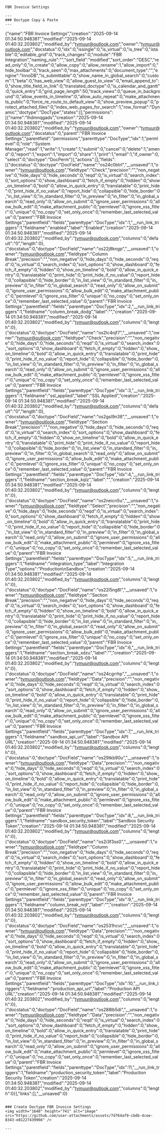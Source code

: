 ```
FBR Invoice Settings

---
### Doctype Copy & Paste
---
```
{"name":"FBR Invoice Settings","creation":"2025-09-14 01:34:50.948381","modified":"2025-09-14 01:40:32.203802","modified_by":"tymuur@outlook.com","owner":"tymuur@outlook.com","docstatus":0,"idx":0,"issingle":0,"is_virtual":0,"is_tree":0,"istable":0,"editable_grid":0,"track_changes":0,"module":"FBR Integration","naming_rule":"","sort_field":"modified","sort_order":"DESC","read_only":0,"in_create":0,"allow_copy":0,"allow_rename":1,"allow_import":0,"hide_toolbar":0,"track_seen":0,"max_attachments":0,"document_type":"","engine":"InnoDB","is_submittable":0,"show_name_in_global_search":0,"custom":1,"beta":0,"has_web_view":0,"allow_guest_to_view":0,"email_append_to":0,"show_title_field_in_link":0,"translated_doctype":0,"is_calendar_and_gantt":0,"quick_entry":0,"grid_page_length":50,"track_views":0,"queue_in_background":0,"allow_events_in_timeline":0,"allow_auto_repeat":0,"make_attachments_public":0,"force_re_route_to_default_view":0,"show_preview_popup":0,"protect_attached_files":0,"index_web_pages_for_search":1,"row_format":"Dynamic","doctype":"DocType","states":[],"permissions":[{"name":"lhdmnqgads","creation":"2025-09-14 01:34:50.948381","modified":"2025-09-14 01:40:32.203802","modified_by":"tymuur@outlook.com","owner":"tymuur@outlook.com","docstatus":0,"parent":"FBR Invoice Settings","parentfield":"permissions","parenttype":"DocType","idx":1,"permlevel":0,"role":"System Manager","read":1,"write":1,"create":1,"submit":0,"cancel":0,"delete":1,"amend":0,"report":1,"export":1,"import":0,"share":1,"print":1,"email":1,"if_owner":0,"select":0,"doctype":"DocPerm"}],"actions":[],"fields":[{"docstatus":0,"doctype":"DocField","name":"os24c0btrl","__unsaved":1,"owner":"tymuur@outlook.com","fieldtype":"Check","precision":"","non_negative":0,"hide_days":0,"hide_seconds":0,"reqd":0,"is_virtual":0,"search_index":0,"sort_options":0,"show_dashboard":0,"fetch_if_empty":0,"hidden":0,"show_on_timeline":0,"bold":0,"allow_in_quick_entry":0,"translatable":0,"print_hide":0,"print_hide_if_no_value":0,"report_hide":0,"collapsible":0,"hide_border":0,"in_list_view":0,"in_standard_filter":0,"in_preview":0,"in_filter":0,"in_global_search":0,"read_only":0,"allow_on_submit":0,"ignore_user_permissions":0,"allow_bulk_edit":0,"make_attachment_public":0,"permlevel":0,"ignore_xss_filter":0,"unique":0,"no_copy":0,"set_only_once":0,"remember_last_selected_value":0,"parent":"FBR Invoice Settings","parentfield":"fields","parenttype":"DocType","idx":1,"__run_link_triggers":1,"fieldname":"enabled","label":"Enabled","creation":"2025-09-14 01:34:50.948381","modified":"2025-09-14 01:40:32.203802","modified_by":"tymuur@outlook.com","columns":0,"default":"0","length":0},{"docstatus":0,"doctype":"DocField","name":"os22j8kngp","__unsaved":1,"owner":"tymuur@outlook.com","fieldtype":"Column Break","precision":"","non_negative":0,"hide_days":0,"hide_seconds":0,"reqd":0,"is_virtual":0,"search_index":0,"sort_options":0,"show_dashboard":0,"fetch_if_empty":0,"hidden":0,"show_on_timeline":0,"bold":0,"allow_in_quick_entry":0,"translatable":0,"print_hide":0,"print_hide_if_no_value":0,"report_hide":0,"collapsible":0,"hide_border":0,"in_list_view":0,"in_standard_filter":0,"in_preview":0,"in_filter":0,"in_global_search":0,"read_only":0,"allow_on_submit":0,"ignore_user_permissions":0,"allow_bulk_edit":0,"make_attachment_public":0,"permlevel":0,"ignore_xss_filter":0,"unique":0,"no_copy":0,"set_only_once":0,"remember_last_selected_value":0,"parent":"FBR Invoice Settings","parentfield":"fields","parenttype":"DocType","idx":2,"__run_link_triggers":1,"fieldname":"column_break_dodg","label":"","creation":"2025-09-14 01:34:50.948381","modified":"2025-09-14 01:40:32.203802","modified_by":"tymuur@outlook.com","columns":0,"length":0},{"docstatus":0,"doctype":"DocField","name":"os2lc4njf7","__unsaved":1,"owner":"tymuur@outlook.com","fieldtype":"Check","precision":"","non_negative":0,"hide_days":0,"hide_seconds":0,"reqd":0,"is_virtual":0,"search_index":0,"sort_options":0,"show_dashboard":0,"fetch_if_empty":0,"hidden":0,"show_on_timeline":0,"bold":0,"allow_in_quick_entry":0,"translatable":0,"print_hide":0,"print_hide_if_no_value":0,"report_hide":0,"collapsible":0,"hide_border":0,"in_list_view":0,"in_standard_filter":0,"in_preview":0,"in_filter":0,"in_global_search":0,"read_only":0,"allow_on_submit":0,"ignore_user_permissions":0,"allow_bulk_edit":0,"make_attachment_public":0,"permlevel":0,"ignore_xss_filter":0,"unique":0,"no_copy":0,"set_only_once":0,"remember_last_selected_value":0,"parent":"FBR Invoice Settings","parentfield":"fields","parenttype":"DocType","idx":3,"__run_link_triggers":1,"fieldname":"ssl_applied","label":"SSL Applied","creation":"2025-09-14 01:34:50.948381","modified":"2025-09-14 01:40:32.203802","modified_by":"tymuur@outlook.com","columns":0,"default":"0","length":0},{"docstatus":0,"doctype":"DocField","name":"os2gsl9n38","__unsaved":1,"owner":"tymuur@outlook.com","fieldtype":"Section Break","precision":"","non_negative":0,"hide_days":0,"hide_seconds":0,"reqd":0,"is_virtual":0,"search_index":0,"sort_options":0,"show_dashboard":0,"fetch_if_empty":0,"hidden":0,"show_on_timeline":0,"bold":0,"allow_in_quick_entry":0,"translatable":0,"print_hide":0,"print_hide_if_no_value":0,"report_hide":0,"collapsible":0,"hide_border":0,"in_list_view":0,"in_standard_filter":0,"in_preview":0,"in_filter":0,"in_global_search":0,"read_only":0,"allow_on_submit":0,"ignore_user_permissions":0,"allow_bulk_edit":0,"make_attachment_public":0,"permlevel":0,"ignore_xss_filter":0,"unique":0,"no_copy":0,"set_only_once":0,"remember_last_selected_value":0,"parent":"FBR Invoice Settings","parentfield":"fields","parenttype":"DocType","idx":4,"__run_link_triggers":1,"fieldname":"section_break_kqlz","label":"","creation":"2025-09-14 01:34:50.948381","modified":"2025-09-14 01:40:32.203802","modified_by":"tymuur@outlook.com","columns":0,"length":0},{"docstatus":0,"doctype":"DocField","name":"os2neicn5u","__unsaved":1,"owner":"tymuur@outlook.com","fieldtype":"Select","precision":"","non_negative":0,"hide_days":0,"hide_seconds":0,"reqd":0,"is_virtual":0,"search_index":0,"sort_options":0,"show_dashboard":0,"fetch_if_empty":0,"hidden":0,"show_on_timeline":0,"bold":0,"allow_in_quick_entry":0,"translatable":0,"print_hide":0,"print_hide_if_no_value":0,"report_hide":0,"collapsible":0,"hide_border":0,"in_list_view":0,"in_standard_filter":0,"in_preview":0,"in_filter":0,"in_global_search":0,"read_only":0,"allow_on_submit":0,"ignore_user_permissions":0,"allow_bulk_edit":0,"make_attachment_public":0,"permlevel":0,"ignore_xss_filter":0,"unique":0,"no_copy":0,"set_only_once":0,"remember_last_selected_value":0,"parent":"FBR Invoice Settings","parentfield":"fields","parenttype":"DocType","idx":5,"__run_link_triggers":1,"fieldname":"integration_type","label":"Integration Type","options":"Production\nSandbox","creation":"2025-09-14 01:34:50.948381","modified":"2025-09-14 01:40:32.203802","modified_by":"tymuur@outlook.com","columns":0,"length":0},{"docstatus":0,"doctype":"DocField","name":"os22l5ng8l","__unsaved":1,"owner":"tymuur@outlook.com","fieldtype":"Section Break","precision":"","non_negative":0,"hide_days":0,"hide_seconds":0,"reqd":0,"is_virtual":0,"search_index":0,"sort_options":0,"show_dashboard":0,"fetch_if_empty":0,"hidden":0,"show_on_timeline":0,"bold":0,"allow_in_quick_entry":0,"translatable":0,"print_hide":0,"print_hide_if_no_value":0,"report_hide":0,"collapsible":0,"hide_border":0,"in_list_view":0,"in_standard_filter":0,"in_preview":0,"in_filter":0,"in_global_search":0,"read_only":0,"allow_on_submit":0,"ignore_user_permissions":0,"allow_bulk_edit":0,"make_attachment_public":0,"permlevel":0,"ignore_xss_filter":0,"unique":0,"no_copy":0,"set_only_once":0,"remember_last_selected_value":0,"parent":"FBR Invoice Settings","parentfield":"fields","parenttype":"DocType","idx":6,"__run_link_triggers":1,"fieldname":"section_break_xdzu","label":"","creation":"2025-09-14 01:34:50.948381","modified":"2025-09-14 01:40:32.203802","modified_by":"tymuur@outlook.com","columns":0,"length":0},{"docstatus":0,"doctype":"DocField","name":"os24cgrrhp","__unsaved":1,"owner":"tymuur@outlook.com","fieldtype":"Data","precision":"","non_negative":0,"hide_days":0,"hide_seconds":0,"reqd":0,"is_virtual":0,"search_index":0,"sort_options":0,"show_dashboard":0,"fetch_if_empty":0,"hidden":0,"show_on_timeline":0,"bold":0,"allow_in_quick_entry":0,"translatable":0,"print_hide":0,"print_hide_if_no_value":0,"report_hide":0,"collapsible":0,"hide_border":0,"in_list_view":0,"in_standard_filter":0,"in_preview":0,"in_filter":0,"in_global_search":0,"read_only":0,"allow_on_submit":0,"ignore_user_permissions":0,"allow_bulk_edit":0,"make_attachment_public":0,"permlevel":0,"ignore_xss_filter":0,"unique":0,"no_copy":0,"set_only_once":0,"remember_last_selected_value":0,"parent":"FBR Invoice Settings","parentfield":"fields","parenttype":"DocType","idx":7,"__run_link_triggers":1,"fieldname":"sandbox_api_url","label":"Sandbox API URL","creation":"2025-09-14 01:34:50.948381","modified":"2025-09-14 01:40:32.203802","modified_by":"tymuur@outlook.com","columns":0,"length":0},{"docstatus":0,"doctype":"DocField","name":"os29tkb90u","__unsaved":1,"owner":"tymuur@outlook.com","fieldtype":"Data","precision":"","non_negative":0,"hide_days":0,"hide_seconds":0,"reqd":0,"is_virtual":0,"search_index":0,"sort_options":0,"show_dashboard":0,"fetch_if_empty":0,"hidden":0,"show_on_timeline":0,"bold":0,"allow_in_quick_entry":0,"translatable":0,"print_hide":0,"print_hide_if_no_value":0,"report_hide":0,"collapsible":0,"hide_border":0,"in_list_view":0,"in_standard_filter":0,"in_preview":0,"in_filter":0,"in_global_search":0,"read_only":0,"allow_on_submit":0,"ignore_user_permissions":0,"allow_bulk_edit":0,"make_attachment_public":0,"permlevel":0,"ignore_xss_filter":0,"unique":0,"no_copy":0,"set_only_once":0,"remember_last_selected_value":0,"parent":"FBR Invoice Settings","parentfield":"fields","parenttype":"DocType","idx":8,"__run_link_triggers":1,"fieldname":"sandbox_security_token","label":"Sandbox Security Token","creation":"2025-09-14 01:34:50.948381","modified":"2025-09-14 01:40:32.203802","modified_by":"tymuur@outlook.com","columns":0,"length":0},{"docstatus":0,"doctype":"DocField","name":"os2i3f3ss0","__unsaved":1,"owner":"tymuur@outlook.com","fieldtype":"Column Break","precision":"","non_negative":0,"hide_days":0,"hide_seconds":0,"reqd":0,"is_virtual":0,"search_index":0,"sort_options":0,"show_dashboard":0,"fetch_if_empty":0,"hidden":0,"show_on_timeline":0,"bold":0,"allow_in_quick_entry":0,"translatable":0,"print_hide":0,"print_hide_if_no_value":0,"report_hide":0,"collapsible":0,"hide_border":0,"in_list_view":0,"in_standard_filter":0,"in_preview":0,"in_filter":0,"in_global_search":0,"read_only":0,"allow_on_submit":0,"ignore_user_permissions":0,"allow_bulk_edit":0,"make_attachment_public":0,"permlevel":0,"ignore_xss_filter":0,"unique":0,"no_copy":0,"set_only_once":0,"remember_last_selected_value":0,"parent":"FBR Invoice Settings","parentfield":"fields","parenttype":"DocType","idx":9,"__run_link_triggers":1,"fieldname":"column_break_nrjt","label":"","creation":"2025-09-14 01:34:50.948381","modified":"2025-09-14 01:40:32.203802","modified_by":"tymuur@outlook.com","columns":0,"length":0},{"docstatus":0,"doctype":"DocField","name":"os2531hcvc","__unsaved":1,"owner":"tymuur@outlook.com","fieldtype":"Data","precision":"","non_negative":0,"hide_days":0,"hide_seconds":0,"reqd":0,"is_virtual":0,"search_index":0,"sort_options":0,"show_dashboard":0,"fetch_if_empty":0,"hidden":0,"show_on_timeline":0,"bold":0,"allow_in_quick_entry":0,"translatable":0,"print_hide":0,"print_hide_if_no_value":0,"report_hide":0,"collapsible":0,"hide_border":0,"in_list_view":0,"in_standard_filter":0,"in_preview":0,"in_filter":0,"in_global_search":0,"read_only":0,"allow_on_submit":0,"ignore_user_permissions":0,"allow_bulk_edit":0,"make_attachment_public":0,"permlevel":0,"ignore_xss_filter":0,"unique":0,"no_copy":0,"set_only_once":0,"remember_last_selected_value":0,"parent":"FBR Invoice Settings","parentfield":"fields","parenttype":"DocType","idx":10,"__run_link_triggers":1,"fieldname":"production_api_url","label":"Production API URL","creation":"2025-09-14 01:34:50.948381","modified":"2025-09-14 01:40:32.203802","modified_by":"tymuur@outlook.com","columns":0,"length":0},{"docstatus":0,"doctype":"DocField","name":"os288lb5di","__unsaved":1,"owner":"tymuur@outlook.com","fieldtype":"Data","precision":"","non_negative":0,"hide_days":0,"hide_seconds":0,"reqd":0,"is_virtual":0,"search_index":0,"sort_options":0,"show_dashboard":0,"fetch_if_empty":0,"hidden":0,"show_on_timeline":0,"bold":0,"allow_in_quick_entry":0,"translatable":0,"print_hide":0,"print_hide_if_no_value":0,"report_hide":0,"collapsible":0,"hide_border":0,"in_list_view":0,"in_standard_filter":0,"in_preview":0,"in_filter":0,"in_global_search":0,"read_only":0,"allow_on_submit":0,"ignore_user_permissions":0,"allow_bulk_edit":0,"make_attachment_public":0,"permlevel":0,"ignore_xss_filter":0,"unique":0,"no_copy":0,"set_only_once":0,"remember_last_selected_value":0,"parent":"FBR Invoice Settings","parentfield":"fields","parenttype":"DocType","idx":11,"__run_link_triggers":1,"fieldname":"production_security_token","label":"Production Security Token","creation":"2025-09-14 01:34:50.948381","modified":"2025-09-14 01:40:32.203802","modified_by":"tymuur@outlook.com","columns":0,"length":0}],"links":[],"__unsaved":0}
```

### Create Doctype FBR Invoice Settings
<img width="1648" height="741" alt="image" src="https://github.com/user-attachments/assets/7d764af9-cbdb-4cee-8343-e81227439966" />

---
